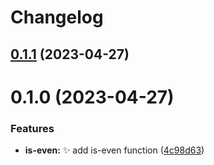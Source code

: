 # Changelog
## [0.1.1](https://github.com/guysenpai/integrated-monorepo/compare/0.1.0...0.1.1) (2023-04-27)



# 0.1.0 (2023-04-27)


### Features

* **is-even:** :sparkles: add is-even function ([4c98d63](https://github.com/guysenpai/integrated-monorepo/commit/4c98d63bfd59db3484423a01ece40ea8d50913c5))
